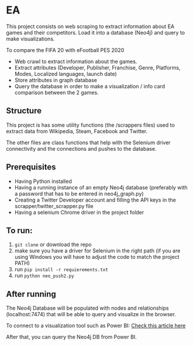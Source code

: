 # EA

This project consists on web scraping to extract information about EA games and their competitors. Load it into a database (Neo4j) and query to make visualizations.

To compare the FIFA 20 with eFootball PES 2020
* Web crawl to extract information about the games.
* Extract attributes (Developer, Publisher, Franchise, Genre, Platforms, Modes, Localized languages, launch date)
* Store attributes in graph database
* Query the database in order to make a visualization / info card comparison between the 2 games.

## Structure
This project is has some utility functions (the /scrappers files) used to extract data from Wikipedia, Steam, Facebook and Twitter.

The other files are class functions that help with the Selenium driver connectivity and the connections and pushes to the database.

## Prerequisites

* Having Python installed
* Having a running instance of an empty Neo4j database (preferably with a password that has to be entered in neo4j_graph.py)
* Creating a Twitter Developer account and filling the API keys in the scrapper/twitter_scrapper.py file
* Having a selenium Chrome driver in the project folder


## To run:

1. `git clone` or download the repo
2. make sure you have a driver for Selenium in the right path (if you are using Windows you will have to adjust the code to match the project PATH)
3. run `ṕip install -r requierements.txt`
4. run `python neo_push2.py`

## After running

The Neo4j Database will be populated with nodes and relationships (localhost:7474) that will be able to query and visualize in the browser.

To connect to a visualization tool such as Power BI: [Check this article here](https://xclave.co.uk/2019/02/06/actually-using-the-new-dataconnector-for-powerbi/)

After that, you can query the Neo4j DB from Power BI.
